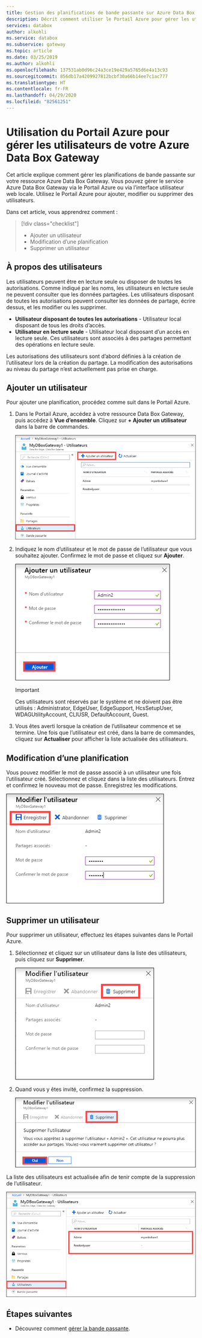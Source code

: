 ```yaml
---
title: Gestion des planifications de bande passante sur Azure Data Box Gateway | Microsoft Docs
description: Décrit comment utiliser le Portail Azure pour gérer les utilisateurs de votre Azure Data Box Gateway.
services: databox
author: alkohli
ms.service: databox
ms.subservice: gateway
ms.topic: article
ms.date: 03/25/2019
ms.author: alkohli
ms.openlocfilehash: 137531ab0d96c24a3ce19e429a5765d6e4a13c93
ms.sourcegitcommit: 856db17a4209927812bcbf30a66b14ee7c1ac777
ms.translationtype: HT
ms.contentlocale: fr-FR
ms.lasthandoff: 04/29/2020
ms.locfileid: "82561251"
---
```

# <a name="use-the-azure-portal-to-manage-users-on-your-azure-data-box-gateway"></a>Utilisation du Portail Azure pour gérer les utilisateurs de votre Azure Data Box Gateway

Cet article explique comment gérer les planifications de bande passante sur votre ressource Azure Data Box Gateway. Vous pouvez gérer le service Azure Data Box Gateway via le Portail Azure ou via l’interface utilisateur web locale. Utilisez le Portail Azure pour ajouter, modifier ou supprimer des utilisateurs. 

Dans cet article, vous apprendrez comment :

> [!div class="checklist"]
> * Ajouter un utilisateur
> * Modification d’une planification
> * Supprimer un utilisateur

## <a name="about-users"></a>À propos des utilisateurs

Les utilisateurs peuvent être en lecture seule ou disposer de toutes les autorisations. Comme indiqué par les noms, les utilisateurs en lecture seule ne peuvent consulter que les données partagées. Les utilisateurs disposant de toutes les autorisations peuvent consulter les données de partage, écrire dessus, et les modifier ou les supprimer.

 - **Utilisateur disposant de toutes les autorisations** - Utilisateur local disposant de tous les droits d’accès.
 - **Utilisateur en lecture seule** - Utilisateur local disposant d’un accès en lecture seule. Ces utilisateurs sont associés à des partages permettant des opérations en lecture seule.

Les autorisations des utilisateurs sont d’abord définies à la création de l’utilisateur lors de la création du partage. La modification des autorisations au niveau du partage n’est actuellement pas prise en charge.

## <a name="add-a-user"></a>Ajouter un utilisateur

Pour ajouter une planification, procédez comme suit dans le Portail Azure.

1. Dans le Portail Azure, accédez à votre ressource Data Box Gateway, puis accédez à **Vue d’ensemble**. Cliquez sur **+ Ajouter un utilisateur** dans la barre de commandes.

    ![Ajout d’une planification](media/data-box-gateway-manage-users/add-user-1.png)

2. Indiquez le nom d’utilisateur et le mot de passe de l’utilisateur que vous souhaitez ajouter. Confirmez le mot de passe et cliquez sur **Ajouter**.

    ![Ajout d’une planification](media/data-box-gateway-manage-users/add-user-2.png)

    > [!IMPORTANT] 
    > Ces utilisateurs sont réservés par le système et ne doivent pas être utilisés : Administrator, EdgeUser, EdgeSupport, HcsSetupUser, WDAGUtilityAccount, CLIUSR, DefaultAccount, Guest.  

3. Vous êtes averti lorsque la création de l’utilisateur commence et se termine. Une fois que l’utilisateur est créé, dans la barre de commandes, cliquez sur **Actualiser** pour afficher la liste actualisée des utilisateurs.


## <a name="modify-user"></a>Modification d’une planification

Vous pouvez modifier le mot de passe associé à un utilisateur une fois l’utilisateur créé. Sélectionnez et cliquez dans la liste des utilisateurs. Entrez et confirmez le nouveau mot de passe. Enregistrez les modifications.
 
![Modification d’une planification](media/data-box-gateway-manage-users/modify-user-1.png)


## <a name="delete-a-user"></a>Supprimer un utilisateur

Pour supprimer un utilisateur, effectuez les étapes suivantes dans le Portail Azure.

1. Sélectionnez et cliquez sur un utilisateur dans la liste des utilisateurs, puis cliquez sur **Supprimer**.  

   ![Supprimer un utilisateur](media/data-box-gateway-manage-users/delete-user-1.png)

2. Quand vous y êtes invité, confirmez la suppression. 

   ![Supprimer un utilisateur](media/data-box-gateway-manage-users/delete-user-2.png)

La liste des utilisateurs est actualisée afin de tenir compte de la suppression de l’utilisateur.

![Supprimer un utilisateur](media/data-box-gateway-manage-users/delete-user-3.png)


## <a name="next-steps"></a>Étapes suivantes

- Découvrez comment [gérer la bande passante](data-box-gateway-manage-bandwidth-schedules.md).

